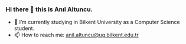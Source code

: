 ### Hi there 👋 this is Anıl Altuncu. 
- 🔭 I’m currently studying in Bilkent University as a Computer Science student.
- 📫 How to reach me: anil.altuncu@ug.bilkent.edu.tr
